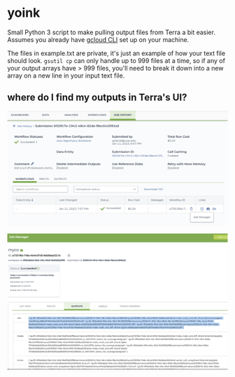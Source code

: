 # yoink
 Small Python 3 script to make pulling output files from Terra a bit easier. Assumes you already have [gcloud CLI](https://cloud.google.com/sdk/gcloud) set up on your machine.

 The files in example.txt are private, it's just an example of how your text file should look. `gsutil cp` can only handle up to 999 files at a time, so if any of your output arrays have > 999 files, you'll need to break it down into a new array on a new line in your input text file.

## where do I find my outputs in Terra's UI?

![screenshot of job history page on terra with mouse hovering over job manager link](./terra_job_history.png)

![screenshot of job manager on terra with an array of outputs highlighted](./terra_job_manager.png)

